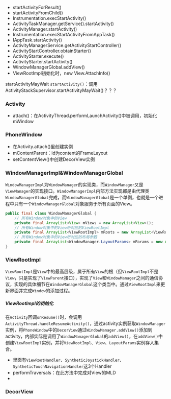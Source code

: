 * startActivityForResult()
* startActivityFromChild()
* Instrumentation.execStartActivity()
* ActivityTaskManager.getService().startActivity()
* ActivityManager.startActivity()
* Instrumentation.execStartActivityFromAppTask()
* IAppTask.startActivity()
* ActivityManagerService.getActivityStartController()
* ActivityStartController.obtainStarter()
* ActivityStarter.execute()
* ActivityStarter.startActivity()
* WindowManagerGlobal.addView()
* ViewRootImpl初始化时，new View.AttachInfo()


startActivityMayWait
`startActivity()`：调用ActivityStackSupervisor.startActivityMayWait()？？？

### Activity
* attach()：在ActivityThread.performLaunchActivity()中被调用，初始化mWindow

### PhoneWindow
* 在Activity.attach()里创建实例
* mContentParent：id为content的FrameLayout
* setContentView()中创建DecorView实例

### WindowManagerImpl&WindowManagerGlobal
`WindowManagerImpl`为`WindowManager`的实现类，而`WindowManager`又是`ViewManager`的实现接口。`WindowManagerImpl`内部方法实现都是由代理类`WindowManagerGlobal`完成，而`WindowManagerGlobal`是一个单例，也就是一个进程中只有一个`WindowManagerGlobal`对象服务于所有页面的View。

```java
public final class WindowManagerGlobal {
    // 所有Window对象中的View
    private final ArrayList<View> mViews = new ArrayList<View>();
    // 所有Window对象中的View所对应的ViewRootImpl
    private final ArrayList<ViewRootImpl> mRoots = new ArrayList<ViewRootImpl>();
    // 所有Window对象中的View所对应的布局参数
    private final ArrayList<WindowManager.LayoutParams> mParams = new ArrayList<WindowManager.LayoutParams>();
}
```

### ViewRootImpl
`ViewRootImpl`是`View`中的最高层级，属于所有`View`的根（但`ViewRootImpl`不是`View`，只是实现了`ViewParent`接口），实现了`View`和`WindowManager`之间的通信协议，实现的具体细节在`WindowManagerGlobal`这个类当中。通过`ViewRootImpl`来更新界面并完成`Window`的添加过程。

##### ViewRootImpl的初始化
在`Activity`回调`onResume()`时，会调用`ActivityThread.handleResumeActivity()`，通过activity实例获取`WindowManager`实例，将`PhoneWindow`中的`DecorView`通过`WindowManager.addView()`添加到activity，内部实际是调用了`WindowManagerGlobal`的`addView()`，在`addView()`中创建`ViewRootImpl`实例，并将`ViewRootImpl`、`View`、`LayoutParams`实例存入集合。

* 里面有`ViewRootHandler`、`SyntheticJoystickHandler`、`SyntheticTouchNavigationHandler`这3个Handler
* performTraversals：在此方法中完成对View的MLD
* 

### DecorView